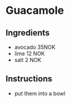 # Guacamole
## Ingredients
* avocado 35NOK
* lime 12 NOK
* salt 2 NOK
## Instructions
* put them into a bowl
